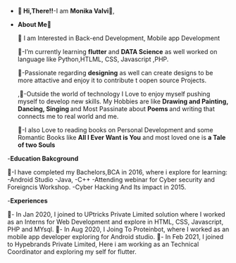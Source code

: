 - <B>👋 Hi,There!!</B>-I am <B>Monika Valvi🙋</B>,

- <B>About Me🤹 </B>

   💁 I am Interested in Back-end Development, Mobile app Development
 
   💁-I’m currently learning <b>flutter</b> and <b>DATA Science</b> as well worked on language like Python,HTLML, CSS, Javascript ,PHP.

   💁-Passionate regarding <b>designing</b> as well can create designs to be more attactive and enjoy it to contribute t oopen source Projects.
 
  ,💁-Outside the world of technology I Love to enjoy myself pushing myself to develop new skills. My Hobbies are like  <b>Drawing and Painting, Dancing, Singing </b>
    and Most Passinate about <b>Poems </b> and writing that connects me to real world and me.
	
   💁-I also Love to reading books on Personal Development and some Romantic Books like <b>All I Ever Want is You</b> and most loved one is <b> a Tale of two Souls</b>

-<b>Education Bakcground</b>

   💁-I have completed my Bachelors,BCA in 2016, where i explore for learning:
      -Android Studio
      -Java,
      -C++
      -Attending webinar for Cyber security and Foreigncis Workshop.
      -Cyber Hacking And Its impact in 2015.

-<b>Experiences</b>

   💁- In Jan 2020, I joined to UPtricks Private Limited solution where I worked as an Interns for Web Development and explore in HTML, CSS, Javascript, PHP and MYsql.
   💁- In Aug 2020, I Joing To Proteinbot, where I worked as an mobile app developer exploring for Android studio.
   💁- In Feb 2021, I joined to Hypebrands Private Limited, Here i am working as an Technical Coordinator and exploring my self for flutter. 



<!---
Monika7395/Monika7395 is a ✨ special ✨ repository because its `README.md` (this file) appears on your GitHub profile.
You can click the Preview link to take a look at your changes.
--->
